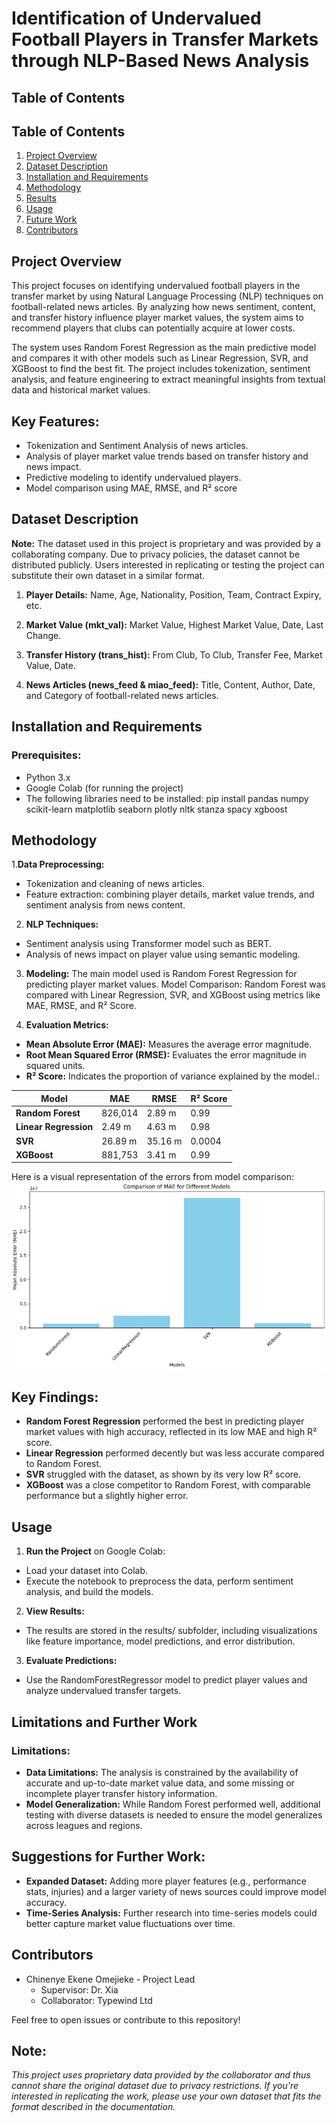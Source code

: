 # Identification of Undervalued Football Players in Transfer Markets through NLP-Based News Analysis

## Table of Contents
## Table of Contents

1. [Project Overview](#project-overview)
2. [Dataset Description](#dataset-description)
3. [Installation and Requirements](#installation-and-requirements)
4. [Methodology](#methodology)
5. [Results](#results)
6. [Usage](#usage)
7. [Future Work](#limitations-and-further-work)
8. [Contributors](#Contributors)


## Project Overview

This project focuses on identifying undervalued football players in the transfer market by using Natural Language Processing (NLP) techniques on football-related news articles. By analyzing how news sentiment, content, and transfer history influence player market values, the system aims to recommend players that clubs can potentially acquire at lower costs.

The system uses Random Forest Regression as the main predictive model and compares it with other models such as Linear Regression, SVR, and XGBoost to find the best fit. The project includes tokenization, sentiment analysis, and feature engineering to extract meaningful insights from textual data and historical market values.

## Key Features:

* Tokenization and Sentiment Analysis of news articles.
* Analysis of player market value trends based on transfer history and news impact.
* Predictive modeling to identify undervalued players.
* Model comparison using MAE, RMSE, and R² score

## Dataset Description

**Note:** The dataset used in this project is proprietary and was provided by a collaborating company. Due to privacy policies, the dataset cannot be distributed publicly. Users interested in replicating or testing the project can substitute their own dataset in a similar format.

1. **Player Details:**
Name, Age, Nationality, Position, Team, Contract Expiry, etc.

2. **Market Value (mkt_val):**
Market Value, Highest Market Value, Date, Last Change.

3. **Transfer History (trans_hist):**
From Club, To Club, Transfer Fee, Market Value, Date.

4. **News Articles (news_feed & miao_feed):**
Title, Content, Author, Date, and Category of football-related news articles.

## Installation and Requirements

### Prerequisites:

* Python 3.x
* Google Colab (for running the project)
* The following libraries need to be installed:
pip install pandas numpy scikit-learn matplotlib seaborn plotly nltk stanza spacy xgboost

## Methodology

1.**Data Preprocessing:**
* Tokenization and cleaning of news articles.
* Feature extraction: combining player details, market value trends, and sentiment analysis 
  from news content.
  
2. **NLP Techniques:**
* Sentiment analysis using Transformer model such as BERT.
* Analysis of news impact on player value using semantic modeling.

3. **Modeling:**
The main model used is Random Forest Regression for predicting player market values.
Model Comparison: Random Forest was compared with Linear Regression, SVR, and XGBoost using metrics like MAE, RMSE, and R² Score.

4. **Evaluation Metrics:**
* **Mean Absolute Error (MAE):** Measures the average error magnitude.
* **Root Mean Squared Error (RMSE):** Evaluates the error magnitude in squared units.
* **R² Score:** Indicates the proportion of variance explained by the model.:

| Model                     | MAE          | RMSE         | R² Score   |
|---------------------------|--------------|--------------|------------|
| **Random Forest**         | 826,014      | 2.89 m       | 0.99       |
| **Linear Regression**     | 2.49 m       | 4.63 m       | 0.98       |
| **SVR**                   | 26.89 m      | 35.16 m      | 0.0004     |
| **XGBoost**               | 881,753      | 3.41 m       | 0.99       |

Here is a visual representation of the errors from model comparison:
![Model Comparison](Results/Comparison%20of%20MAE%20for%20different%20Models.PNG)


## Key Findings:
* **Random Forest Regression** performed the best in predicting player market values with high accuracy, reflected in its low MAE and high R² score.
* **Linear Regression** performed decently but was less accurate compared to Random Forest.
* **SVR** struggled with the dataset, as shown by its very low R² score.
* **XGBoost** was a close competitor to Random Forest, with comparable performance but a slightly higher error.

## Usage

1. **Run the Project** on Google Colab:
* Load your dataset into Colab.
* Execute the notebook to preprocess the data, perform sentiment analysis, and build the models.

2. **View Results:**
* The results are stored in the results/ subfolder, including visualizations like feature importance, model predictions, and error distribution.

3. **Evaluate Predictions:**
* Use the RandomForestRegressor model to predict player values and analyze undervalued transfer targets.

## Limitations and Further Work

### Limitations:
* **Data Limitations:** The analysis is constrained by the availability of accurate and up-to-date market value data, and some missing or incomplete player transfer history information.
* **Model Generalization:** While Random Forest performed well, additional testing with diverse datasets is needed to ensure the model generalizes across leagues and regions.

## Suggestions for Further Work:
* **Expanded Dataset:** Adding more player features (e.g., performance stats, injuries) and a larger variety of news sources could improve model accuracy.
* **Time-Series Analysis:** Further research into time-series models could better capture market value fluctuations over time.

## Contributors
* Chinenye Ekene Omejieke - Project Lead
  * Supervisor: Dr. Xia
  * Collaborator: Typewind Ltd
    
Feel free to open issues or contribute to this repository!

## Note:
_This project uses proprietary data provided by the collaborator and thus cannot share the original dataset due to privacy restrictions. If you're interested in replicating the work, please use your own dataset that fits the format described in the documentation._
